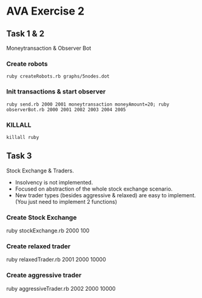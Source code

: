 # AVA Exercise 2

## Task 1 & 2
Moneytransaction & Observer Bot

### Create robots
`ruby createRobots.rb graphs/5nodes.dot`

### Init transactions & start observer
`ruby send.rb 2000 2001 moneytransaction moneyAmount=20; ruby observerBot.rb 2000 2001 2002 2003 2004 2005`

### KILLALL
`killall ruby`

## Task 3
Stock Exchange & Traders.

- Insolvency is not implemented.
- Focused on abstraction of the whole stock exchange scenario.
- New trader types (besides aggressive & relaxed) are easy to implement. (You just need to implement 2 functions)

### Create Stock Exchange
ruby stockExchange.rb 2000 100

### Create relaxed trader
ruby relaxedTrader.rb 2001 2000 10000

### Create aggressive trader
ruby aggressiveTrader.rb 2002 2000 10000

